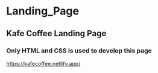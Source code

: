 # Landing_Page
## Kafe Coffee Landing Page
### Only HTML and CSS is used to develop this page 
https://kafecoffee.netlify.app/
